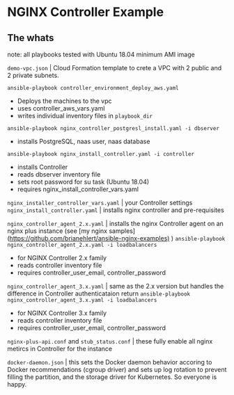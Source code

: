 NGINX Controller Example
=========

The whats
------------

note: all playbooks tested with Ubuntu 18.04 minimum AMI image

`demo-vpc.json` | Cloud Formation template to crete a VPC with 2 public and 2 private subnets.

`ansible-playbook controller_environment_deploy_aws.yaml`

- Deploys the machines to the vpc
- uses controller_aws_vars.yaml
- writes individual inventory files in `playbook_dir`

`ansible-playbook nginx_controller_postgresl_install.yaml -i dbserver`

- installs PostgreSQL, naas user, naas database

`ansible-playbook nginx_install_controller.yaml -i controller`

- installs Controller
- reads dbserver inventory file
- sets root password for su task (Ubuntu 18.04)
- requires nginx_install_controller_vars.yaml

`nginx_installer_controller_vars.yaml` | your Controller settings
`nginx_install_controller.yaml` | installs nginx controller and pre-requisites

`nginx_controller_agent_2.x.yaml` | installs the nginx Controller agent on an nginx plus instance (see [my nginx samples] (<https://github.com/brianehlert/ansible-nginx-examples)> )
`ansible-playbook nginx_controller_agent_2.x.yaml -i loadbalancers`

- for NGINX Controller 2.x family
- reads controller inventory file
- requires controller_user_email, controller_password

`nginx_controller_agent_3.x.yaml` | same as the 2.x version but handles the difference in Controller authenticataion return
`ansible-playbook nginx_controller_agent_3.x.yaml -i loadbalancers`

- for NGINX Controller 3.x family
- reads controller inventory file
- requires controller_user_email, controller_password

`nginx-plus-api.conf` and `stub_status.conf` | these fully enable all nginx metircs in Controller for the instance

`docker-daemon.json` | this sets the Docker daemon behavior accoring to Docker recommendations (cgroup driver) and sets up log rotation to prevent filling the partition, and the storage driver for Kubernetes.  So everyone is happy.
